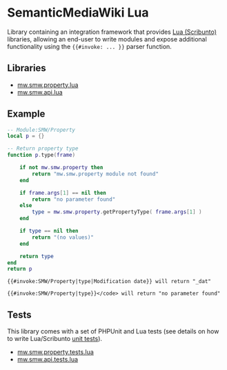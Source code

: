 # SemanticMediaWiki Lua

Library containing an integration framework that provides [Lua (Scribunto)][scrlib] libraries, allowing an end-user to write modules and expose additional functionality using the <code>{{#invoke: ... }}</code> parser function.

## Libraries

* [mw.smw.property.lua](/src/SMW/Lua/Library/mw.smw.property.lua)
* [mw.smw.api.lua](/src/SMW/Lua/Library/mw.smw.api.lua)

## Example
```lua
-- Module:SMW/Property
local p = {}

-- Return property type
function p.type(frame)

	if not mw.smw.property then
		return "mw.smw.property module not found"
	end

	if frame.args[1] == nil then
		return "no parameter found"
	else
		type = mw.smw.property.getPropertyType( frame.args[1] )
	end

	if type == nil then
		return "(no values)"
	end

	return type
end
return p
```
```
{{#invoke:SMW/Property|type|Modification date}} will return "_dat"
```
```
{{#invoke:SMW/Property|type}}</code> will return "no parameter found"
```

## Tests
This library comes with a set of PHPUnit and Lua tests (see details on how to write Lua/Scribunto [unit tests][scrtest]).

* [mw.smw.property.tests.lua](/tests/phpunit/Library/mw.smw.property.tests.lua)
* [mw.smw.api.tests.lua](/tests/phpunit/Library/mw.smw.api.tests.lua)

[scrtest]: https://www.mediawiki.org/wiki/Extension:Scribunto/Lua_reference_manual#Test_cases
[scrlib]: https://www.mediawiki.org/wiki/Extension:Scribunto/Lua_reference_manual#Writing_Scribunto_libraries
